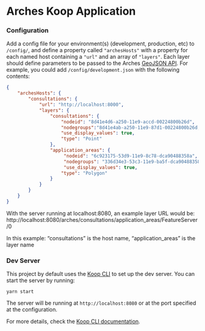 # Arches Koop Application

### Configuration

Add a config file for your environment(s) (development, production, etc) to `/config/`, and define a property called `"archesHosts"` with a property for each named host containing a `"url"` and an array of `"layers"`. Each layer should define parameters to be passed to the Arches [GeoJSON API](https://arches.readthedocs.io/en/latest/api/#geojson).  For example, you could add `/config/development.json` with the following contents:

```json
{
    "archesHosts": {
        "consultations": {
            "url": "http://localhost:8000",
            "layers": {
                "consultations": {
                    "nodeid": "8d41e4d6-a250-11e9-accd-00224800b26d",
                    "nodegroups":"8d41e4ab-a250-11e9-87d1-00224800b26d,8d41e4c0-a250-11e9-a7e3-00224800b26d",
                    "use_display_values": true,
                    "type": "Point"
                },
                "application_areas": {
                     "nodeid": "6c923175-53d9-11e9-8c78-dca90488358a",
                     "nodegroups": "336d34e3-53c3-11e9-ba5f-dca90488358a,5fea7890-9cbb-11e9-ae86-00224800b26d",
                     "use_display_values": true,
                    "type": "Polygon"
                }
            }
        }
    }
}
```

With the server running at localhost:8080, an example layer URL would be: http://localhost:8080/arches/consultations/application_areas/FeatureServer/0

In this example: “consultations” is the host name, “application_areas” is the layer name

### Dev Server

This project by default uses the [Koop CLI](https://github.com/koopjs/koop-cli) to set up the dev server. You can start the server by running:

```
yarn start
```

The server will be running at `http://localhost:8080` or at the port specified at the configuration.

For more details, check the [Koop CLI documentation](https://github.com/koopjs/koop-cli/blob/master/README.md).
